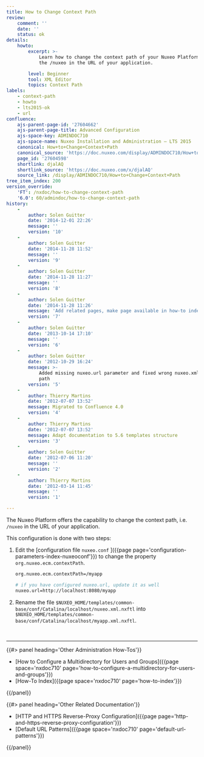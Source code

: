 ```yaml
---
title: How to Change Context Path
review:
    comment: ''
    date: ''
    status: ok
details:
    howto:
        excerpt: >-
            Learn how to change the context path of your Nuxeo Platform, i.e.
            the /nuxeo in the URL of your application.

        level: Beginner
        tool: XML Editor
        topics: Context Path
labels:
    - context-path
    - howto
    - lts2015-ok
    - url
confluence:
    ajs-parent-page-id: '27604662'
    ajs-parent-page-title: Advanced Configuration
    ajs-space-key: ADMINDOC710
    ajs-space-name: Nuxeo Installation and Administration — LTS 2015
    canonical: How+to+Change+Context+Path
    canonical_source: 'https://doc.nuxeo.com/display/ADMINDOC710/How+to+Change+Context+Path'
    page_id: '27604598'
    shortlink: djalAQ
    shortlink_source: 'https://doc.nuxeo.com/x/djalAQ'
    source_link: /display/ADMINDOC710/How+to+Change+Context+Path
tree_item_index: 200
version_override:
    'FT': /nxdoc/how-to-change-context-path
    '6.0': 60/admindoc/how-to-change-context-path
history:
    -
        author: Solen Guitter
        date: '2014-12-01 22:26'
        message: ''
        version: '10'
    -
        author: Solen Guitter
        date: '2014-11-28 11:52'
        message: ''
        version: '9'
    -
        author: Solen Guitter
        date: '2014-11-28 11:27'
        message: ''
        version: '8'
    -
        author: Solen Guitter
        date: '2014-11-28 11:26'
        message: 'Add related pages, make page available in how-to index'
        version: '7'
    -
        author: Solen Guitter
        date: '2013-10-14 17:10'
        message: ''
        version: '6'
    -
        author: Solen Guitter
        date: '2012-10-29 16:24'
        message: >-
            Added missing nuxeo.url parameter and fixed wrong nuxeo.xml.nxftl
            path
        version: '5'
    -
        author: Thierry Martins
        date: '2012-07-07 13:52'
        message: Migrated to Confluence 4.0
        version: '4'
    -
        author: Thierry Martins
        date: '2012-07-07 13:52'
        message: Adapt documentation to 5.6 templates structure
        version: '3'
    -
        author: Solen Guitter
        date: '2012-07-06 11:20'
        message: ''
        version: '2'
    -
        author: Thierry Martins
        date: '2012-03-14 11:45'
        message: ''
        version: '1'

---
```

The Nuxeo Platform offers the capability to change the context path, i.e. `/nuxeo` in the URL of your application.

This configuration is done with two steps:

1.  Edit the [configuration file `nuxeo.conf` ]({{page page='configuration-parameters-index-nuxeoconf'}}) to change the property `org.nuxeo.ecm.contextPath`.

    ```bash
    org.nuxeo.ecm.contextPath=/myapp

    # if you have configured nuxeo.url, update it as well
    nuxeo.url=http://localhost:8080/myapp
    ```

2.  Rename the file `$NUXEO_HOME/templates/common-base/conf/Catalina/localhost/nuxeo.xml.nxftl` into `$NUXEO_HOME/templates/common-base/conf/Catalina/localhost/myapp.xml.nxftl`.

&nbsp;

* * *

<div class="row" data-equalizer data-equalize-on="medium"><div class="column medium-6">{{#> panel heading='Other Administration How-Tos'}}

- [How to Configure a Multidirectory for Users and Groups]({{page space='nxdoc710' page='how-to-configure-a-multidirectory-for-users-and-groups'}})
- [How-To Index]({{page space='nxdoc710' page='how-to-index'}})

{{/panel}}</div><div class="column medium-6">{{#> panel heading='Other Related Documentation'}}

- [HTTP and HTTPS Reverse-Proxy Configuration]({{page page='http-and-https-reverse-proxy-configuration'}})
- [Default URL Patterns]({{page space='nxdoc710' page='default-url-patterns'}})

{{/panel}}</div></div>
